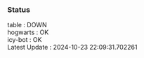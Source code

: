 ### Status


table : DOWN  
hogwarts : OK  
icy-bot : OK  
Latest Update : 2024-10-23 22:09:31.702261
